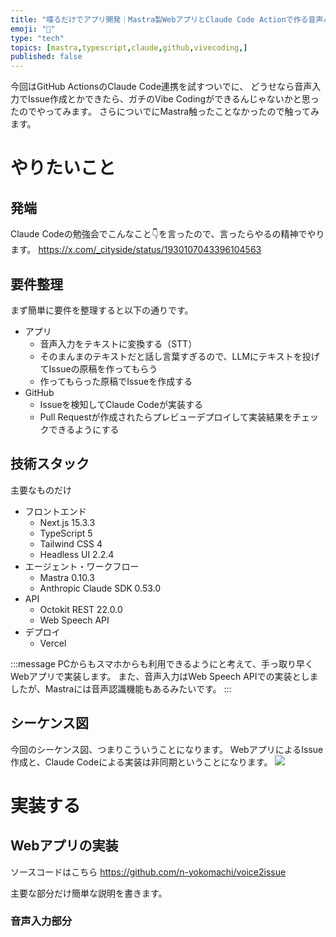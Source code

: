 ```yaml
---
title: "喋るだけでアプリ開発｜Mastra製WebアプリとClaude Code Actionで作る音声バイブコーディング"
emoji: "🎤"
type: "tech"
topics: [mastra,typescript,claude,github,vivecoding,]
published: false
---
```


今回はGitHub ActionsのClaude Code連携を試すついでに、
どうせなら音声入力でIssue作成とかできたら、ガチのVibe Codingができるんじゃないかと思ったのでやってみます。
さらについでにMastra触ったことなかったので触ってみます。

# やりたいこと
## 発端
Claude Codeの勉強会でこんなこと👇を言ったので、言ったらやるの精神でやります。
https://x.com/_cityside/status/1930107043396104563

## 要件整理
まず簡単に要件を整理すると以下の通りです。
- アプリ
    - 音声入力をテキストに変換する（STT）
    - そのまんまのテキストだと話し言葉すぎるので、LLMにテキストを投げてIssueの原稿を作ってもらう
    - 作ってもらった原稿でIssueを作成する
- GitHub
    - Issueを検知してClaude Codeが実装する
    - Pull Requestが作成されたらプレビューデプロイして実装結果をチェックできるようにする

## 技術スタック
主要なものだけ
- フロントエンド
    - Next.js 15.3.3
    - TypeScript 5
    - Tailwind CSS 4
    - Headless UI 2.2.4
- エージェント・ワークフロー
    - Mastra 0.10.3
    - Anthropic Claude SDK 0.53.0
- API
    - Octokit REST 22.0.0
    - Web Speech API
- デプロイ
    - Vercel

:::message
PCからもスマホからも利用できるようにと考えて、手っ取り早くWebアプリで実装します。
また、音声入力はWeb Speech APIでの実装としましたが、Mastraには音声認識機能もあるみたいです。
:::


## シーケンス図
今回のシーケンス図、つまりこういうことになります。
WebアプリによるIssue作成と、Claude Codeによる実装は非同期ということになります。
![](https://storage.googleapis.com/zenn-user-upload/7105ab6e2fca-20250607.png)


# 実装する

## Webアプリの実装
ソースコードはこちら
https://github.com/n-yokomachi/voice2issue

主要な部分だけ簡単な説明を書きます。

### 音声入力部分


